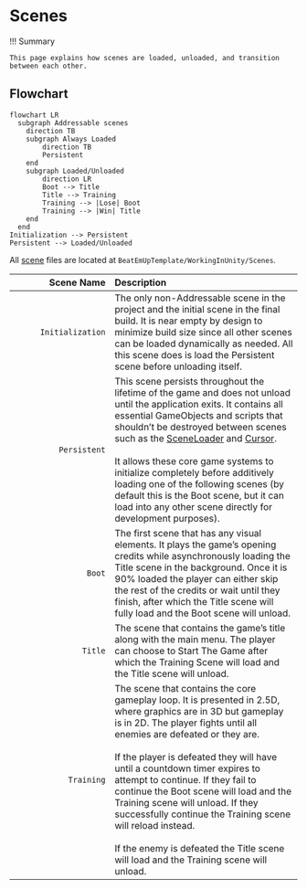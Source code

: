 # Scenes

!!! Summary

    This page explains how scenes are loaded, unloaded, and transition between each other.

## Flowchart

``` mermaid
flowchart LR
  subgraph Addressable scenes
    direction TB
    subgraph Always Loaded
        direction TB
        Persistent
    end
    subgraph Loaded/Unloaded
        direction LR
        Boot --> Title
        Title --> Training
        Training --> |Lose| Boot
        Training --> |Win| Title
    end
  end
Initialization --> Persistent
Persistent --> Loaded/Unloaded
```

All [scene](https://docs.unity3d.com/Manual/CreatingScenes.html) files are located at `BeatEmUpTemplate/WorkingInUnity/Scenes`.

| <div style="width:160px" /> Scene Name | Description                          |
| ---------------: | :----------------------------------- |
| `Initialization`            | The only non-Addressable scene in the project and the initial scene in the final build. It is near empty by design to minimize build size since all other scenes can be loaded dynamically as needed. All this scene does is load the Persistent scene before unloading itself. |
| `Persistent`            | This scene persists throughout the lifetime of the game and does not unload until the application exits. It contains all essential GameObjects and scripts that shouldn’t be destroyed between scenes such as the [SceneLoader](scripting/systems/game.md#sceneloaders) and [Cursor](scripting/systems/user-interface.md#cursor).<br><br>It allows these core game systems to initialize completely before additively loading one of the following scenes (by default this is the Boot scene, but it can load into any other scene directly for development purposes). |
| `Boot`            | The first scene that has any visual elements. It plays the game’s opening credits while asynchronously loading the Title scene in the background. Once it is 90% loaded the player can either skip the rest of the credits or wait until they finish, after which the Title scene will fully load and the Boot scene will unload. |
| `Title`            | The scene that contains the game’s title along with the main menu. The player can choose to Start The Game after which the Training Scene will load and the Title scene will unload. |
| `Training`            | The scene that contains the core gameplay loop. It is presented in 2.5D, where graphics are in 3D but gameplay is in 2D. The player fights until all enemies are defeated or they are.<br><br>If the player is defeated they will have until a countdown timer expires to attempt to continue. If they fail to continue the Boot scene will load and the Training scene will unload. If they successfully continue the Training scene will reload instead.<br><br>If the enemy is defeated the Title scene will load and the Training scene will unload. |